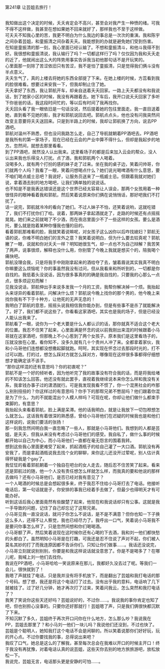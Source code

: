 第241章 让芸姐去旅行！
<br />我知做出这个决定的时候，夭夭肯定会不高兴，甚至会对我产生一种愤的绪。可我不得不这样做，我甚至在想如果她不回来就好了，那样我也不至于这样做。<br />可夭夭不知我心里的苦，我更不明白为什么我边的事总是一次次的重演。我和陈宇之间杂着芸姐，和童振清之间杂着夭夭。我能想到的办就是避免她们受到伤害。<br />在知是童振清的那一刻，我心里面已经认输了。不想和童振清斗，和他斗我得不到好。我很想和童振清说，我认输行了吗？一切都这样行了吗？仅仅因为我和夭夭走的近了，他就闹出这么大的阵势用事实告诉我当初他那句话不是开玩笑的。<br />心里面那一刻除了苦涩依旧只有苦涩，我不是怕了童振清，只是觉得我们俩斗没有半点意义。<br />夭夭生气了，真的上楼去将她的东西全部提了下来。在她上楼的时候，方蕊看到我的脸很难看。想要过来安我一下，但我却制止住了她。<br />夭夭拿好了东西，我让郭航开车，却亲自送着夭夭回家。一路上夭夭都没有和我说话，到了她家小区的时候，我没有再跟着去。她下车后，我开口说夭夭回家了多听下你爸爸的话，我这段时间忙的，等以后有时间了我再找你。<br />夭夭回头看了我一眼依旧是一句话没说，然后提着她的包往里面走。我一直目送着她，直到看不见她的影，我才和郭航说回去吧。郭航点点头，他也没有问我突然间改变主意要将夭夭送回来。只是到半路上的时候，我却让郭航换了方向，说去PP酒吧。<br />郭航对温州不熟悉，但也没问我路怎么走，自己了导航就朝着PP酒吧去。PP酒吧是我所有的第一家场子，现在已经在云会的产业中算不得什么，但却是我起步的地方。忽然间，就想去那里看看。<br />到了PP酒吧，居然没人认出我来。这里看场子的都是后来加入云会的帮众，没人认出来我也乐得没人打扰。点了酒，我和郭航两个人喝着。<br />没喝多久，就有两个打扮的感的妹子走了过来。坐在我的桌子边，笑着问帅哥，你们就两个人吗？我看了一眼，笑着问想喝点什么？她们说光喝啤酒有什么意思，要不咱们喝点威士忌吧？我说好，让服务员送来了一瓶威士忌。但跟着我就对她们说，拿着酒去别的地方喝吧，让我们俩单独的说说话。<br />也不知是不是我表达错误还是这个世界已经太容易让人误会，那两个女孩用着一种很怪异的眼神看着我和郭航，然后笑着说原来你们俩在说悄悄话，那好吧我们不打扰了。<br />话一说完，郭航就冷冷的看向了她们。不过人妹子不怕，还笑着说哟，这就吃错了，我们不打扰你们了哈。说着，那两妹子拿起酒就走了，走路的时候还有点摇摇晃晃。她们来之前就喝了不少酒，而在夜店里面少不了一些这样的女孩。要么是酒托，要么就是抱着某种你懂我也懂的目的。<br />看着郭航那难看的脸，我就笑着说嘛呢，对女孩子这么凶你以后咋找媳妇？郭航无语的说，你难不明白她们的言外之意？我笑着说明白，但为什么要去较真呢？郭航撇了一眼，说就和你对夭夭一样？明知她很生气，却一点也不为自己辩解？我苦笑了两声，说事很烦，解释也没什么用，你别管了今晚上我就是想买个的，陪我喝个痛快吧。<br />郭航没理会我，只是将我手中刚刚拿起来的酒给夺了去，皱着眉说其实我真不明白你嘛要这么烦恼呢？你的事虽然我没有过问，但从我看来和所听到的，一切都是你自找的。我低着头没说话，因为很多事真的的确是我自找的，只要我的心那么一点点，很多烦迎刃而解！<br />见我没说话，郭航伸出手来说多发我一个月的工资，我帮你解决掉一个烦。我抬起头来讶异的看着郭航，问解决什么烦？郭航说今晚上找你的那个男的，他今晚上来找你我有不下于十种方，让他死的无声无息的！<br />我明白了郭航的意思，摇摇头说我相信我你能办到，但是有些事不是杀了就能解决了。好了，我们都不说这些了。你看看这家酒吧，其实也是我的场子，但是已经没人能认出我来了。<br />郭航看了一眼，说你为一个老大要是什么人都认识的话，那你就真不适合这个老大的位置。我忍不住笑了起来，心里面满是怀念的说以前我刚出来混的时候跟着小马哥就在这家酒吧，但那晚上不小心惹到了两个女孩子。原本我们是这里看场子的，压就没放在心里。看你知不，没多久就有几十个贵州人冲了来。全都拿着家伙，我和小马哥他们连想都没想撒起脚就跑。呵呵，其实现在怀念过去那段时光的，打不过可以跑。打的过，想怎么踩对方就怎么踩对方，哪像现在这样很多事都得仔细想想才能确定该不该手。<br />“那你这样混的还有意思吗？你的初衷呢？”<br />郭航不是一个好的倾听者，因为他听完了我的故事没有符合我的话，而是将我给堵的不知该怎么回答。他还没有就此罢手，直视着我继续说本来你怎么样和我没有关系，我拿钱办事子过的潇洒就行。可是我发现我看不惯了，你一个混黑社会的咋那么别别扭扭的？你这样过的有意思吗？你手下的那帮兄弟不憋屈吗？他们跟着你混是为了什么，为的不就能混出个人模人样吗？可现在呢，你却让他们做什么都束手束脚的，有意思？<br />我抬起头来看着郭航，脸上满是呆滞。他的话我明白，就是让我放下一切包袱想怎么就怎么。这话我有着很深的熟悉感，曾经小马哥他们在迟疑的时候我也是和他们这样说的，说我们要活的张扬！<br />那一刻我忽然间明白我一直忽略了一些人，那就是小马哥他们。我想到的人都是芸姐，是夭夭，但我从来没有考虑过小马哥他们的感受。我自私了，做什么事的时候都开始以自己为中心，而小马哥他们一直都在毫无怨言的围着我转。<br />想到这些我心里面更难受了起来，抓起酒瓶子的给自己灌了一大口酒。郭航没有再安我了，而是拿起酒瓶说我去找个女的聊聊，来你这儿还没开过荤呢，别人估计真得怀疑我是个gay了。<br />我怔怔的看着郭航朝着一个独自在吧台的女人走去，随后忍不住苦笑了起来。看来还是郭航过的随，他一个人没有责任想怎么样就怎么样，而我真的要和他说的那样去做吗？还有小马哥他们，是否已经对我有意见了？<br />一个人喝酒的时候总是会想起很多来，终于我忍不住给小马哥打去了电话。他接听电话后，第一句话就是子，你安排的事我已经着手去做了，但最少也得明天才有可能办好。<br />听到这话后我心里面竟然有些酸楚了起来，他现在和我说话却只有公事。这就是我一手导致的问题，记住了自己却忘记了这帮兄弟。<br />小马哥见我一直没说话，就问子你怎么不说话，是不是不满意？但你也知一下子换这么多人，还得不让人察觉，我也已经尽力了。我呼出一口气，笑着说小马哥我不是要问你事怎么样了，只是忽然间想和你们喝喝酒。<br />小马哥额了声，然后笑着说现在这时候你还有心喝的下去酒，我和刘一他们都快愁的头都白了。虽然明知小马哥是在打趣，可我还是忍不住说了声对不起，你们被人莫名其妙的打了而我连原因都不告诉你们，只知让你们做事……。我话还没说完，小马哥立刻就说别别别，你要是和我这样说话就没意思了。你是不是喝多了？在哪儿呢，我喊上刘一他们去找你。<br />我说在PP酒吧，小马哥哈哈一笑说原来在那儿，我都好久没去过了呢。等我们一会儿，很快就到了！<br />我嗯了声就挂了电话，只是我并没有将手机放下，而是翻出了芸姐和我打电话的那个号码。想了想，我还是将这个电话打了过去。没有出乎我的意料，电话响了几下就被挂了。过了好几分钟，她才再次打了过来，笑着问我云，怎么突然和我打电话了？<br />我笑了笑说你这些天还好吗？芸姐说好的，不过你……。我说我的事你肯定也知了吧，但也别担心没事的。只要你还好那就行！芸姐嗯了声，只是我们俩很快都沉默了下来。<br />不知沉默了多久，芸姐终于再次开口问你在什么地方，怎么那么吵？我说我在PP，芸姐去那里了？和小马刘一他们一块儿吗？我说他们还没到，不过也快了。<br />芸姐是个聪明人，她知我打这个电话不会是闲聊的。所以笑着说那你们好好玩，玩的开心点。不过你要找我的事，总得说出来吧？<br />我叹了口气，她总是这么的了解我，甚至每次总会在我难以开口的时候主开口！终于我没有再犹豫，对着电话认真的说芸姐，这些天你去别的地方旅旅游吧，放松放松一下。<br />我说完，芸姐无言，电话那头更是安静的可怕……。